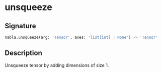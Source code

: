 # unsqueeze

## Signature

```python
nabla.unsqueeze(arg: 'Tensor', axes: 'list[int] | None') -> 'Tensor'
```

## Description

Unsqueeze tensor by adding dimensions of size 1.
